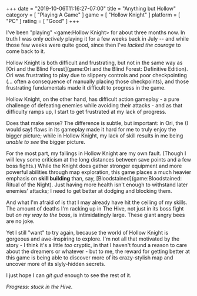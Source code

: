 +++
date = "2019-10-06T11:16:27-07:00"
title = "Anything but Hollow"
category = [ "Playing A Game" ]
game = [ "Hollow Knight" ]
platform = [ "PC" ]
rating = [ "Good" ]
+++

I've been "playing" <game:Hollow Knight> for about three months now.  In truth I was only <i>actively</i> playing it for a few weeks back in July -- and while those few weeks were quite good, since then I've <i>lacked the courage</i> to come back to it.

Hollow Knight is both difficult and frustrating, but not in the same way as [Ori and the Blind Forest](game:Ori and the Blind Forest: Definitive Edition).  Ori was frustrating to play due to slippery controls and poor checkpointing (... often a consequence of manually placing those checkpoints), and those frustrating fundamentals made it difficult to progress in the game.

Hollow Knight, on the other hand, has difficult action gameplay - a pure challenge of defeating enemies while avoiding their attacks - and as that difficulty ramps up, I start to get frustrated at my lack of progress.

Does that make sense?  The difference is subtle, but important: in Ori, the (I would say) flaws in its gameplay made it hard for me to truly enjoy the bigger picture; while in Hollow Knight, my lack of skill results in me being <i>unable to see</i> the bigger picture.

For the most part, my failings in Hollow Knight are my own fault.  (Though I will levy some criticism at the long distances between save points and a few boss fights.)  While the Knight does gather stronger equipment and more powerful abilities through map exploration, this game places a much heavier emphasis on <b>skill building</b> than, say, [Bloodstained](game:Bloodstained: Ritual of the Night).  Just having more health isn't enough to withstand later enemies' attacks; I need to get better at dodging and blocking them.

And what I'm afraid of is that I may already have hit the ceiling of my skills.  The amount of deaths I'm racking up in The Hive, not just in its boss fight but <i>on my way to the boss</i>, is intimidatingly large.  These giant angry bees are no joke.

Yet I still "want" to try again, because the world of Hollow Knight is gorgeous and awe-inspiring to explore.  I'm not all that motivated by the story - I think it's a little <i>too</i> cryptic, in that I haven't found a reason to care about the dreamers or whatever - but to me, the reward for getting better at this game is being able to discover more of its crazy-stylish map and uncover more of its slyly-hidden secrets.

I just hope I can <i>git gud</i> enough to see the rest of it.

<i>Progress: stuck in the Hive.</i>
